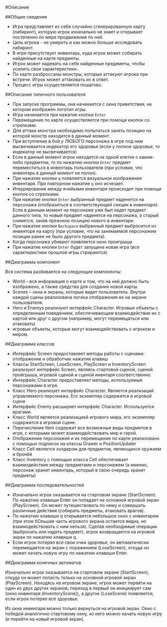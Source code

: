 #Описание

##Общие сведения

- Игра представляет из себя случайно сгенерированную карту (лабиринт), которую игрок изначально не знает и открывает постепенно по мере продвижения по ней. 
- Цель игрока - не умереть и как можно больше исследовать лабиринт.
- В игре присутствует инвентарь, куда игрок может собирать найденные на карте предметы.
- Игрок может надевать на себя найденные предеметы, чтобы усилить свои характеристики.
- По карте разброссаны монстры, которые аттакуют игрока при встрече. Игрок может аттаковать их в ответ.
- Процесс игры осуществляется пошагово.



##Описание типичного пользователя

- При запуске программы, она начинается с окна приветствия, на котором изображён логотип игры.
- Игра начинается при нажатие кнопки `Enter`
- Перемещение по карте осуществляется при помощи кнопок со стрелками.
- Для аттаки монстра необходимо попытаться занять позицию на которой монстр находится в данный момент.
- При вступление в бой у ЛЮБОГО персонажа в игре под ним высвечивается индекатор его здоровья (если у полное здоровье, то индекатор не высвечивается)
- Если в данный момент игрок находится на одной клетке с каким-либо предметом, то по нажатию кнопки `Enter` предмет переместиться в инвентарь пользователя (при условии, что инвентарь в данный момент не полон).
- При нажатие кнопки `q` появляется визуальное изображение инвентаря. При повторном нажатие `q` оно исчезает.
- Итеррирование между ячейками инвентаря происходит при помощи кнопок со стрелками.
- При нажатие кнопки `Enter` выбранный предмет наденется на персонажа (отобразиться в соответствующей секции в инвентаре). Если в данным момент на персонаже уже был надет предмет данного типа, то новый предмет наденется на персонажа, а старый снимется, заняв прежнюю позицию нового в инвентаре.
- При нажатие кнопки `Backspace` выбранный предмет выбросится из инвенторя на карту (при условие, что на занимаемой персонажем позиции ранее не было другого предмета).
- Когда персонажа убивают появляется окно проигрыша
- При нажатие кнопки `Enter` будет запущена новая игра (все характеристики прошлой игры стрираются)

##Диаграмма компонент

Вся система разбивается на следующие компоненты: 
- World – вся информация о карте и том, что на ней должно быть изображено, а также средства для создания новой карты.
- Scenes – окна и экраны, которые видит пользователь. Внутри каждой сцены реализована логика отображения ее на экране пользователя.
- Hero и Enemys реализуют интерфейс Character. Игровые объекты с определенным поведением, обеспечивающим взаимодействие их с картой или друг с другом (например, могут перемещаться или атаковать)
- игровые объекты, которые могут взаимодействовать с игроком и миром.

##Диаграмма классов

- Интерфейс Screen предоставляет методы работы с сценами: отображение и обработчик нажатия клавиш
- Классы StartScreen, LoseScreen, PlayScreen и InventoryScreen реализуют интерфейс Screen, являясь стартовой сценой, сценой пройгрыша, игровой сценой и сценой инвнтаря соответственно.
- Интерфейс Character предоставляет методы, используемые персонажами в игре.
- Класс Hero реализует интерфейс Character. Является реализаций управляемого персонажа. Его экземпляр содержится в игровой сцене
- Интерфейс Enemy расширяет интерфейс Character. Используется врагами. 
- Класс World является реализацией игрового мира, его экземпляр содержится в игровой сцене.
- Перечисление Item содержит все возможные виды предметов в игре, с которыми может взаимодействовать мир и герой.
- Отображение персонажей и их перемещение по карте реализовано с помощью подписок на классы Drawer и PositionUpdater
- Класс Cell является холдером для предметов, являющихся оружием и бронёй
- Класс Inventory с помощью класса Cell обеспечивает взаимодействие между предметами и персонажем (а именно, персонаж хранит инвентарь, который в свою очередь хранит предметы)

##Диаграмма последовательностей

- Изначально игрок оказывается на стартовом экране (StartScreen). По нажатию клавиши Enter он попадает на основной игровой экран (PlayScreen). Он может путешествовать по нему и совершать различные действия (собирать предметы, атаковать врагов).
- По нажатию клавиши q открывается небольшое окно с инвентарем (при этом бОльшая часть игрового экрана остается видна, но взаимодействовать с ним нельзя). Сделав необходимые операции (выбросить или надеть предмет), игрок возвращается на игровой экран по нажатию клавиши q.
- Если игрок потерял все свои очки здоровья, он автоматически перемещается на экран с поражением (LoseScreen), откуда он может начать новую игру по нажатию клавиши Enter.

##Диаграмма конечных автоматов

Изначально игрок оказывается на стартовом экране (StartScreen), откуда он может попасть только на основной игровой экран (PlayScreen). Находясь на игровом экране, игрок может перейти на один из двух других экранов, переход в первый он инициирует сам (окно инвентаря (InventoryScene)), а другое (LoseScene) появляется, если игрок потерял всё здоровье.

Из окна инвентаря можно только вернуться на игровой экран. Окно с победой аналогично стартовому окну, из него можно начать новую игру (и перейти на новый игровой экран).